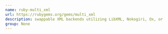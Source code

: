 ```yaml
---
name: ruby-multi_xml
url: https://rubygems.org/gems/multi_xml
description: swappable XML backends utilizing LibXML, Nokogiri, Ox, or REXML. URL : https://rubygems.org/gems/multi_xml Groups : None
group: None
---
```

